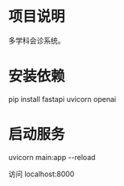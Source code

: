 # 项目说明

多学科会诊系统。

# 安装依赖

pip install fastapi uvicorn openai

# 启动服务
uvicorn main:app --reload

访问 localhost:8000
